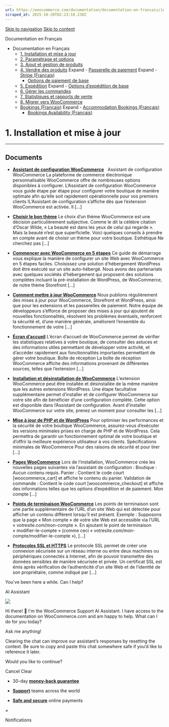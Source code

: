 ```yaml
---
url: https://woocommerce.com/documentation/documentation-en-francais/installation-et-mise-a-jour
scraped_at: 2025-10-20T02:23:18.238Z
---
```


[Skip to navigation](https://woocommerce.com/documentation/documentation-en-francais/installation-et-mise-a-jour/#main-navigation) [Skip to content](https://woocommerce.com/documentation/documentation-en-francais/installation-et-mise-a-jour/#page)

Documentation en Français

- Documentation en Français
  - [1\. Installation et mise à jour](https://woocommerce.com/documentation/documentation-en-francais/installation-et-mise-a-jour/ "1. Installation et mise à jour")
  - [2\. Paramétrage et options](https://woocommerce.com/documentation/documentation-en-francais/parametrage-et-options/ "2. Paramétrage et options")
  - [3\. Ajout et gestion de produits](https://woocommerce.com/documentation/documentation-en-francais/3-ajout-et-gestion-de-produits/ "3. Ajout et gestion de produits")
  - [4\. Vendre des produits](https://woocommerce.com/documentation/documentation-en-francais/vendre-des-produits/ "4. Vendre des produits") Expand    - [Passerelle de paiement](https://woocommerce.com/documentation/documentation-en-francais/vendre-des-produits/passerelle-de-paiement/ "Passerelle de paiement") Expand      - [Stripe (Français)](https://woocommerce.com/documentation/documentation-en-francais/vendre-des-produits/passerelle-de-paiement/stripe-francais/ "Stripe (Français)")
    - [Options de paiement de base](https://woocommerce.com/documentation/documentation-en-francais/vendre-des-produits/options-de-paiement-de-base/ "Options de paiement de base")
  - [5\. Expédition](https://woocommerce.com/documentation/documentation-en-francais/expedition/ "5. Expédition") Expand    - [Options d’expédition de base](https://woocommerce.com/documentation/documentation-en-francais/expedition/options-dexpedition-de-base/ "Options d’expédition de base")
  - [6\. Gérer les commandes](https://woocommerce.com/documentation/documentation-en-francais/gerer-les-commandes/ "6. Gérer les commandes")
  - [7\. Statistiques et rapports de vente](https://woocommerce.com/documentation/documentation-en-francais/statistiques-et-rapports-de-vente/ "7. Statistiques et rapports de vente")
  - [8\. Migrer vers WooCommerce](https://woocommerce.com/documentation/documentation-en-francais/migrer-vers-woocommerce/ "8. Migrer vers WooCommerce")
  - [Bookings (Français)](https://woocommerce.com/documentation/documentation-en-francais/bookings-francais/ "Bookings (Français)") Expand    - [Accommodation Bookings (Français)](https://woocommerce.com/documentation/documentation-en-francais/bookings-francais/accommodation-bookings-francais/ "Accommodation Bookings (Français)")
    - [Bookings Availability (Français)](https://woocommerce.com/documentation/documentation-en-francais/bookings-francais/bookings-availability-francais/ "Bookings Availability (Français)")

# 1\. Installation et mise à jour

* * *

## Documents

- [**Assistant de configuration WooCommerce**](https://woocommerce.com/document/assistant-de-configuration-woocommerce/)
    Assistant de configuration WooCommerce La plateforme de commerce électronique personnalisable WooCommerce offre de nombreuses options disponibles à configurer. L’Assistant de configuration WooCommerce vous guide étape par étape pour configurer votre boutique de manière optimale afin qu’elle soit rapidement opérationnelle pour vos premiers clients !L’Assistant de configuration s’affiche dès que l’extension WooCommerce est activée. Il \[…\]

- [**Choisir le bon thème**](https://woocommerce.com/document/choisir-le-bon-theme/)
Le choix d’un thème WooCommerce est une décision particulièrement subjective. Comme le dit la célèbre citation d’Oscar Wilde, « La beauté est dans les yeux de celui qui regarde ». Mais la beauté n’est que superficielle. Voici quelques conseils à prendre en compte avant de choisir un thème pour votre boutique. Esthétique Ne cherchez pas \[…\]

- [**Commencer avec WooCommerce en 5 étapes**](https://woocommerce.com/document/commencer-avec-woocommerce-en-5-etapes/)
Ce guide de démarrage vous explique la manière de configurer un site Web avec WooCommerce en 5 étapes faciles. Choisissez une solution d’hébergement WordPress doit être exécuté sur un site auto-hébergé. Nous avons des partenariats avec quelques sociétés d’hébergement qui proposent des solutions complètes incluant la pré-installation de WordPress, de WooCommerce, de notre thème Storefront \[…\]

- [**Comment mettre à jour WooCommerce**](https://woocommerce.com/document/comment-mettre-a-jour-woocommerce/)
Nous publions régulièrement des mises à jour pour WooCommerce, Storefront et WordPress, ainsi que pour les extensions et les passerelles de paiement. Notre équipe de développeurs s’efforce de proposer des mises à jour qui ajoutent de nouvelles fonctionnalités, résolvent les problèmes éventuels, renforcent la sécurité et, d’une manière générale, améliorent l’ensemble du fonctionnement de votre \[…\]

- [**Écran d’accueil**](https://woocommerce.com/document/ecran-daccueil/)
L’écran d’accueil de WooCommerce permet de vérifier les statistiques relatives à votre boutique, de consulter des astuces et des informations utiles permettant de développer votre activité, et d’accéder rapidement aux fonctionnalités importantes permettant de gérer votre boutique. Boîte de réception La boîte de réception WooCommerce affiche des informations provenant de différentes sources, telles que l’extension \[…\]

- [**Installation et désinstallation de WooCommerce**](https://woocommerce.com/document/installation-et-desinstallation-de-woocommerce/)
L’extension WooCommerce peut être installée et désinstallée de la même manière que les autres extensions WordPress. Une étape facultative supplémentaire permet d’installer et de configurer WooCommerce sur votre site afin de bénéficier d’une configuration complète. Cette option est disponible dans l’Assistant de configuration. Avant d’installer WooCommerce sur votre site, prenez un moment pour consulter les \[…\]

- [**Mise à jour de PHP et de WordPress**](https://woocommerce.com/document/mise-a-jour-de-php-et-de-wordpress/)
Pour optimiser les performances et la sécurité de votre boutique WooCommerce, assurez-vous d’exécuter les versions minimales prises en charge de PHP et de WordPress. Cela permettra de garantir un fonctionnement optimal de votre boutique et d’offrir la meilleure expérience utilisateur à vos clients. Spécifications minimales de WooCommerce Pour des raisons de sécurité et pour tirer \[…\]

- [**Pages WooCommerce**](https://woocommerce.com/document/pages-woocommerce/)
Lors de l’installation, WooCommerce crée les nouvelles pages suivantes via l’assistant de configuration : Boutique : Aucun contenu requis. Panier : Contient le code court \[woocommerce\_cart\] et affiche le contenu du panier. Validation de commande : Contient le code court \[woocommerce\_checkout\] et affiche des informations telles que les options d’expédition et de paiement. Mon compte \[…\]

- [**Points de terminaison WooCommerce**](https://woocommerce.com/document/points-de-terminaison-woocommerce/)
Les points de terminaison sont une partie supplémentaire de l’URL d’un site Web qui est détectée pour afficher un contenu différent lorsqu’il est présent. Exemple : Supposons que la page « Mon compte » de votre site Web est accessible via l’URL « votresite.com/mon-compte ». En ajoutant le point de terminaison « modifier-le-compte » (comme ceci « votresite.com/mon-compte/modifier-le-compte »), \[…\]

- [**Protocoles SSL et HTTPS**](https://woocommerce.com/document/protocoles-ssl-et-https/)
Le protocole SSL permet de créer une connexion sécurisée sur un réseau interne ou entre deux machines ou périphériques connectés à Internet, afin de pouvoir transmettre des données sensibles de manière sécurisée et privée. Un certificat SSL est émis après vérification de l’authenticité d’un site Web et de l’identité de son propriétaire, comme indiqué par \[…\]


You've been here a while. Can I help?

AI Assistant

![](https://woocommerce.com/wp-content/themes/woo/images/svg/support-chat-bot-avatar.svg)

Hi there! 👋 I'm the WooCommerce Support AI Assistant. I have access to the documentation on WooCommerce.com and am happy to help. What can I do for you today?

Ask me anything!

Clearing the chat can improve our assistant’s responses by resetting the context. Be sure to copy and paste this chat somewhere safe if you’d like to reference it later.

Would you like to continue?

Cancel
Clear

- 30-day **[money-back guarantee](https://woocommerce.com/refund-policy/)**

- **[Support](https://woocommerce.com/docs/)**
teams across the world

- **[Safe and secure](https://woocommerce.com/products/woopayments/)**
online payments

×

Notifications